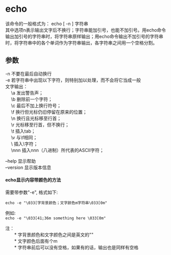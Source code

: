 # echo

该命令的一般格式为： echo [ -n ] 字符串  
其中选项n表示输出文字后不换行；字符串能加引号，也能不加引号。用echo命令输出加引号的字符串时，将字符串原样输出；用echo命令输出不加引号的字符串时，将字符串中的各个单词作为字符串输出，各字符串之间用一个空格分割。


## 参数  



-n 不要在最后自动换行  
-e 若字符串中出现以下字符，则特别加以处理，而不会将它当成一般  
文字输出：  
 　  \a 发出警告声；  
 　 \b 删除前一个字符；  
 　 \c 最后不加上换行符号；  
　   \f 换行但光标仍旧停留在原来的位置；  
　   \n 换行且光标移至行首；  
　   \r 光标移至行首，但不换行；  
　   \t 插入tab；  
　   \v 与\f相同；  
　   \\ 插入\字符；  
 　  \nnn 插入nnn（八进制）所代表的ASCII字符；  
   
–help 显示帮助  
–version 显示版本信息  


#### echo显示内容带颜色的方法  

需要带参数"-e", 格式如下:   

`echo -e "\033[字背景颜色；文字颜色m字符串\033[0m"`

例如:  
`echo -e "\033[41;36m something here \033[0m"`

注：   
　　* 字背景颜色和文字颜色之间是英文的""  
　　* 文字颜色后面有个m  
　　* 字符串前后可以没有空格，如果有的话，输出也是同样有空格 